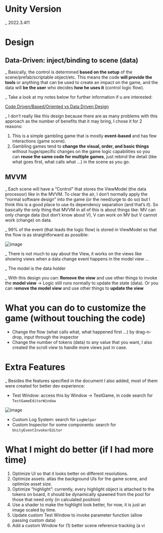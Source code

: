 # Unity Version

_ 2022.3.4f1

# **Design**

## Data-Driven: inject/binding to scene (data)

_ Basically, the control is determined **based on the setup** of the scene/prefab/scriptable object/etc. This means the code **will provide the tools** or anything that can be used to create an impact on the game, and the data will **be the user** who decides **how he uses it** (control logic flow). 

_ Take a look at my notes below for further information if u are interested: 

[Code Driven/Based/Oriented vs Data Driven Design](https://www.notion.so/Code-Driven-Based-Oriented-vs-Data-Driven-Design-4669ac4d359f442d834c02b4b74a7eb3?pvs=21)

_ I don’t really like this design because there are as many problems with this approach as the number of benefits that it may bring, I chose it for 2 reasons:

1. This is a simple gambling game that is mostly **event-based** and has few interactions (game scene).
2. Gambling games tend to **change the visual, order, and basic things** without huge/specific changes on the game logic capabilities so you can **reuse the same code for multiple games**, just rebind the detail (like what goes first, what calls what …) in the scene as you go.

## **MVVM**

_ Each scene will have a “Control” that stores the ViewModel (the data processor) like in the MVVM. To clear the air, I don’t normally apply the “normal software design” into the game (or the need/urge to do so) but I think this is a good place to use its dependency separation (and that’s it). So basically the only thing that MVVM in all of this is about things like: MV can only change data (but don’t know about V), V can work on MV but V cannot work (change) on data.

_ 99% of the event (that leads the logic flow) is stored in ViewModel so that the flow is as straightforward as possible:

![image](https://github.com/viennguyentri747/Match3-Demo/assets/39218295/cd746f6f-0fb3-409d-8cab-d3a71b980350)

_ There is not much to say about the View, it works on the views like showing views when a data change event happens in the model view …

_ The model is the data holder

_ With this design you can: **Remove the view** and use other things to invoke the **model view** → Logic still runs normally to update the state (data). Or you can r**emove the model view** and use other things to **update the view**

# What you can do to customize the game (without touching the code)

- Change the flow (what calls what, what happened first …) by drag-n-drop, input through the inspector
- Change the number of tokens (data) to any value that you want, I also created the scroll view to handle more views just in case.

# Extra Features

_ Besides the features specified in the document I also added, most of them were created for better dev experience:

- Test Window: access this by Window → TestGame, in code search for `TestGameEditorWindow`

![image](https://github.com/viennguyentri747/Match3-Demo/assets/39218295/c44d9db7-d6df-45dd-8255-64d1b61edc30)

- Custom Log System: search for `LogHelper`
- Custom Inspector for some components: search for `UnityEventInvokerEditor`

# What I might do better (if I had more time)

1. Optimize UI so that it looks better on different resolutions.
2. Optimize assets: atlas the background UIs for the game scene, and optimize asset size.
3. Optimize “highlight”: currently, every highlight object is attached to the tokens on board, it should be dynamically spawned from the pool for those that need only (in calculated position) 
4. Use a shader to make the highlight look better, for now, it is just an image scaled by time.
5. Update custom Test Window to invoke parameter function (allow passing custom data)
6. Add a custom Window for (1) better scene reference tracking (a vi
